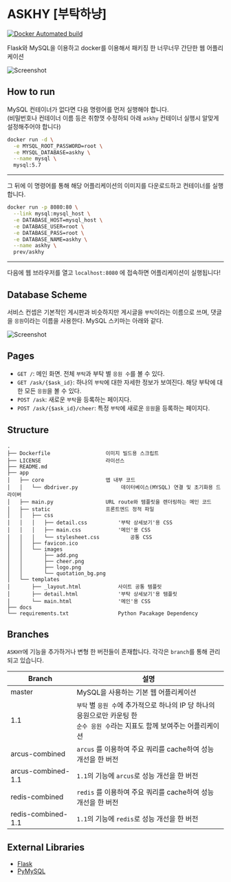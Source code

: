 # ASKHY [부탁하냥]

[![Docker Automated build](https://img.shields.io/docker/automated/prev/askhy.svg)](https://hub.docker.com/r/prev/askhy/)

Flask와 MySQL을 이용하고 docker를 이용해서 패키징 한 너무너무 간단한 웹 어플리케이션

![Screenshot](https://prev.kr/askhy/screenshot.png)


## How to run

MySQL 컨테이너가 없다면 다음 명령어를 먼저 실행해야 합니다.  
(비밀번호나 컨테이너 이름 등은 취향껏 수정하되 아래 `askhy` 컨테이너 실행시 알맞게 설정해주어야 합니다)

```bash
docker run -d \
  -e MYSQL_ROOT_PASSWORD=root \
  -e MYSQL_DATABASE=askhy \
  --name mysql \
  mysql:5.7
```

---

그 뒤에 이 명령어를 통해 해당 어플리케이션의 이미지를 다운로드하고 컨테이너를 실행합니다.

```bash
docker run -p 8080:80 \
  --link mysql:mysql_host \
  -e DATABASE_HOST=mysql_host \
  -e DATABASE_USER=root \
  -e DATABASE_PASS=root \
  -e DATABASE_NAME=askhy \
  --name askhy \
  prev/askhy
```
---

다음에 웹 브라우저를 열고 `localhost:8080` 에 접속하면 어플리케이션이 실행됩니다!



## Database Scheme

서비스 컨셉은 기본적인 게시판과 비슷하지만 게시글을 `부탁`이라는 이름으로 쓰며, 댓글을 `응원`이라는 이름을 사용한다. MySQL 스키마는 아래와 같다.

![Screenshot](https://prev.kr/askhy/db_scheme.png)



## Pages

- `GET /`: 메인 화면. 전체 `부탁`과 부탁 별 `응원 수`를 볼 수 있다.
- `GET /ask/{$ask_id}`: 하나의 `부탁`에 대한 자세한 정보가 보여진다. 해당 부탁에 대한 모든 `응원`을 볼 수 있다.
- `POST /ask`: 새로운 `부탁`을 등록하는 페이지다.
- `POST /ask/{$ask_id}/cheer`: 특정 `부탁`에 새로운 `응원`을 등록하는 페이지다.



## Structure

```
.
├── Dockerfile 					이미지 빌드용 스크립트
├── LICENSE 					라이선스
├── README.md
├── app
│   ├── core					앱 내부 코드
│   │   └── dbdriver.py	 			 데이터베이스(MYSQL) 연결 및 초기화용 드라이버
│   ├── main.py					URL route와 템플릿을 렌더링하는 메인 코드
│   ├── static					프론트엔드 정적 파일 
│   │   ├── css
│   │   │   ├── detail.css			'부탁 상세보기'용 CSS
│   │   │   ├── main.css			'메인'용 CSS
│   │   │   └── stylesheet.css			공통 CSS
│   │   ├── favicon.ico
│   │   └── images
│   │       ├── add.png				
│   │       ├── cheer.png
│   │       ├── logo.png
│   │       └── quotation_bg.png
│   └── templates
│       ├── _layout.html			사이트 공통 템플릿
│       ├── detail.html				'부탁 상세보기'용 템플릿
│       └── main.html				'메인'용 CSS
├── docs
└── requirements.txt				Python Pacakage Dependency
```



## Branches

`ASKHY`에 기능을 추가하거나 변형 한 버전들이 존재합니다. 각각은 `branch`를 통해 관리되고 있습니다.

| Branch             | 설명                                       |
| ------------------ | ---------------------------------------- |
| master             | MySQL을 사용하는 기본 웹 어플리케이션                  |
| 1.1                | `부탁` 별 `응원 수`에 추가적으로 하나의 IP 당 하나의 응원으로만 카운팅 한<br />`순수 응원 수`라는 지표도 함께 보여주는 어플리케이션 |
| arcus-combined     | `arcus` 를 이용하여 주요 쿼리를 cache하여 성능 개선을 한 버전 |
| arcus-combined-1.1 | `1.1`의 기능에 `arcus`로 성능 개선을 한 버전          |
| redis-combined     | `redis` 를 이용하여 주요 쿼리를 cache하여 성능 개선을 한 버전 |
| redis-combined-1.1 | `1.1`의 기능에 `redis`로 성능 개선을 한 버전          |




## External Libraries

- [Flask](https://github.com/pallets/flask)
- [PyMySQL](https://github.com/PyMySQL/PyMySQL)

